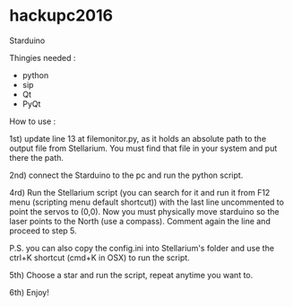 # hackupc2016
Starduino

Thingies needed :
- python
- sip
- Qt
- PyQt

How to use :

1st) update line 13 at filemonitor.py, as it holds an absolute path to the output file from Stellarium. You must find that file in your system and put there the path.

2nd) connect the Starduino to the pc and run the python script.

4rd) Run the Stellarium script (you can search for it and run it from F12 menu (scripting menu default shortcut)) with the last line uncommented to point the servos to (0,0). Now you must physically move starduino so the laser points to the North (use a compass). Comment again the line and proceed to step 5.

P.S. you can also copy the config.ini into Stellarium's folder and use the ctrl+K shortcut (cmd+K in OSX) to run the script.

5th) Choose a star and run the script, repeat anytime you want to.

6th) Enjoy!
